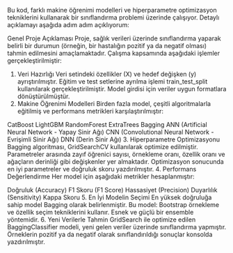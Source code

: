 Bu kod, farklı makine öğrenimi modelleri ve hiperparametre optimizasyon tekniklerini kullanarak bir sınıflandırma problemi üzerinde çalışıyor. Detaylı açıklamayı aşağıda adım adım açıklıyorum:

Genel Proje Açıklaması
Proje, sağlık verileri üzerinde sınıflandırma yaparak belirli bir durumun (örneğin, bir hastalığın pozitif ya da negatif olması) tahmin edilmesini amaçlamaktadır. Çalışma kapsamında aşağıdaki işlemler gerçekleştirilmiştir:

1. Veri Hazırlığı
Veri setindeki özellikler (X) ve hedef değişken (y) ayrıştırılmıştır.
Eğitim ve test setlerine ayrılma işlemi train_test_split kullanılarak gerçekleştirilmiştir.
Model girdisi için veriler uygun formatlara dönüştürülmüştür.
2. Makine Öğrenimi Modelleri
Birden fazla model, çeşitli algoritmalarla eğitilmiş ve performans metrikleri karşılaştırılmıştır:

CatBoost
LightGBM
RandomForest
ExtraTrees
Bagging
ANN (Artificial Neural Network - Yapay Sinir Ağı)
CNN (Convolutional Neural Network - Evrişimli Sinir Ağı)
DNN (Derin Sinir Ağı)
3. Hiperparametre Optimizasyonu
Bagging algoritması, GridSearchCV kullanılarak optimize edilmiştir.
Parametreler arasında zayıf öğrenici sayısı, örnekleme oranı, özellik oranı ve ağaçların derinliği gibi değişkenler yer almaktadır.
Optimizasyon sonucunda en iyi parametreler ve doğruluk skoru yazdırılmıştır.
4. Performans Değerlendirme
Her model için aşağıdaki metrikler hesaplanmıştır:

Doğruluk (Accuracy)
F1 Skoru (F1 Score)
Hassasiyet (Precision)
Duyarlılık (Sensitivity)
Kappa Skoru
5. En İyi Modelin Seçimi
En yüksek doğruluğa sahip model Bagging olarak belirlenmiştir. Bu model:
Bootstrap örnekleme ve özellik seçim tekniklerini kullanır.
Esnek ve güçlü bir ensemble yöntemidir.
6. Yeni Verilerle Tahmin
GridSearch ile optimize edilen BaggingClassifier modeli, yeni gelen veriler üzerinde sınıflandırma yapmıştır.
Örneklerin pozitif ya da negatif olarak sınıflandırıldığı sonuçlar konsolda yazdırılmıştır.

